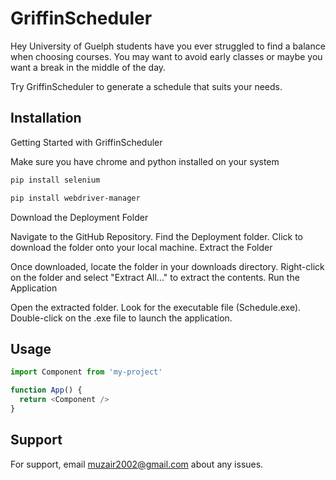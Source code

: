 
# GriffinScheduler

Hey University of Guelph students have you ever struggled to find a balance when choosing courses. You may want to avoid early classes or maybe you want a break in the middle of the day.

Try GriffinScheduler to generate a schedule that suits your needs.


## Installation

Getting Started with GriffinScheduler

Make sure you have chrome and python installed on your system

```bash
pip install selenium
```

```bash
pip install webdriver-manager
```

Download the Deployment Folder

Navigate to the GitHub Repository.
Find the Deployment folder.
Click to download the folder onto your local machine.
Extract the Folder

Once downloaded, locate the folder in your downloads directory.
Right-click on the folder and select "Extract All..." to extract the contents.
Run the Application

Open the extracted folder.
Look for the executable file (Schedule.exe).
Double-click on the .exe file to launch the application.
## Usage

```javascript
import Component from 'my-project'

function App() {
  return <Component />
}
```


## Support

For support, email muzair2002@gmail.com about any issues.

